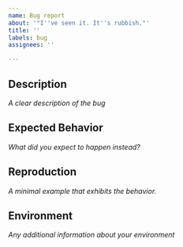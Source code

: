 ```yaml
---
name: Bug report
about: '"I''ve seen it. It''s rubbish."'
title: ''
labels: bug
assignees: ''

---
```


## Description
*A clear description of the bug*




## Expected Behavior
*What did you expect to happen instead?*




## Reproduction
*A minimal example that exhibits the behavior.*




## Environment
*Any additional information about your environment*


